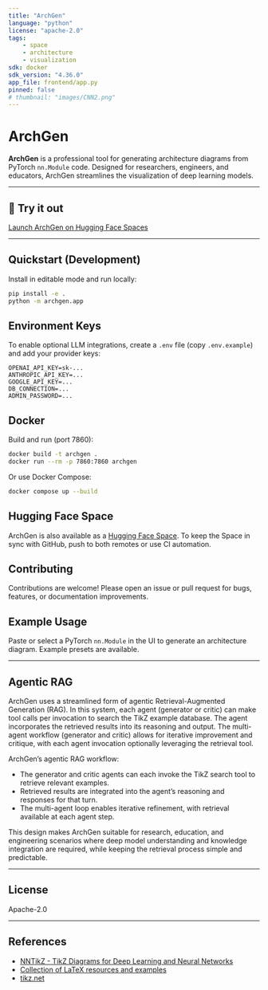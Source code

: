 ```yaml
---
title: "ArchGen"
language: "python"
license: "apache-2.0"
tags:
    - space
    - architecture
    - visualization
sdk: docker
sdk_version: "4.36.0"
app_file: frontend/app.py
pinned: false
# thumbnail: "images/CNN2.png"
---
```


# ArchGen

**ArchGen** is a professional tool for generating architecture diagrams from PyTorch `nn.Module` code. Designed for researchers, engineers, and educators, ArchGen streamlines the visualization of deep learning models.

---

## 🚀 Try it out

[Launch ArchGen on Hugging Face Spaces](https://huggingface.co/spaces/jzh001/ArchGen)

---

## Quickstart (Development)

Install in editable mode and run locally:

```bash
pip install -e .
python -m archgen.app
```

## Environment Keys

To enable optional LLM integrations, create a `.env` file (copy `.env.example`) and add your provider keys:

```
OPENAI_API_KEY=sk-...
ANTHROPIC_API_KEY=...
GOOGLE_API_KEY=...
DB_CONNECTION=...
ADMIN_PASSWORD=...
```

## Docker

Build and run (port 7860):

```bash
docker build -t archgen .
docker run --rm -p 7860:7860 archgen
```

Or use Docker Compose:

```bash
docker compose up --build
```

## Hugging Face Space

ArchGen is also available as a [Hugging Face Space](https://huggingface.co/spaces/jzh001/ArchGen). To keep the Space in sync with GitHub, push to both remotes or use CI automation.

## Contributing

Contributions are welcome! Please open an issue or pull request for bugs, features, or documentation improvements.

## Example Usage

Paste or select a PyTorch `nn.Module` in the UI to generate an architecture diagram. Example presets are available.

---


## Agentic RAG

ArchGen uses a streamlined form of agentic Retrieval-Augmented Generation (RAG). In this system, each agent (generator or critic) can make tool calls per invocation to search the TikZ example database. The agent incorporates the retrieved results into its reasoning and output. The multi-agent workflow (generator and critic) allows for iterative improvement and critique, with each agent invocation optionally leveraging the retrieval tool.

ArchGen’s agentic RAG workflow:
- The generator and critic agents can each invoke the TikZ search tool to retrieve relevant examples.
- Retrieved results are integrated into the agent’s reasoning and responses for that turn.
- The multi-agent loop enables iterative refinement, with retrieval available at each agent step.

This design makes ArchGen suitable for research, education, and engineering scenarios where deep model understanding and knowledge integration are required, while keeping the retrieval process simple and predictable.

---

## License

Apache-2.0

---

## References

- [NNTikZ - TikZ Diagrams for Deep Learning and Neural Networks](https://github.com/fraserlove/nntikz)
- [Collection of LaTeX resources and examples](https://github.com/davidstutz/latex-resources)
- [tikz.net](https://tikz.net)